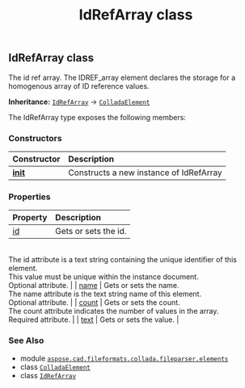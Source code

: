 ﻿---
title: IdRefArray class
second_title: Aspose.CAD for Python via .NET API References
description: 
type: docs
weight: 440
url: /python-net/aspose.cad.fileformats.collada.fileparser.elements/idrefarray/
is_root: false
---

## IdRefArray class

The id ref array.
The IDREF_array element declares the storage for a homogenous array of ID reference values.



**Inheritance:** [`IdRefArray`](/cad/python-net/aspose.cad.fileformats.collada.fileparser.elements/idrefarray) → 
[`ColladaElement`](/cad/python-net/aspose.cad.fileformats.collada.fileparser.elements/colladaelement)



The IdRefArray type exposes the following members:

### Constructors
| Constructor | Description |
| :- | :- |
| [__init__](/cad/python-net/aspose.cad.fileformats.collada.fileparser.elements/idrefarray/__init__/#) | Constructs a new instance of IdRefArray |


### Properties
| Property | Description |
| :- | :- |
| [id](/cad/python-net/aspose.cad.fileformats.collada.fileparser.elements/idrefarray/id) | Gets or sets the id.<br/>The id attribute is a text string containing the unique identifier of this element.<br/>This value must be unique within the instance document.<br/>Optional attribute. |
| [name](/cad/python-net/aspose.cad.fileformats.collada.fileparser.elements/idrefarray/name) | Gets or sets the name.<br/>The name attribute is the text string name of this element.<br/>Optional attribute. |
| [count](/cad/python-net/aspose.cad.fileformats.collada.fileparser.elements/idrefarray/count) | Gets or sets the count.<br/>The count attribute indicates the number of values in the array.<br/>Required attribute. |
| [text](/cad/python-net/aspose.cad.fileformats.collada.fileparser.elements/idrefarray/text) | Gets or sets the value. |



### See Also
* module [`aspose.cad.fileformats.collada.fileparser.elements`](..)
* class [`ColladaElement`](/cad/python-net/aspose.cad.fileformats.collada.fileparser.elements/colladaelement)
* class [`IdRefArray`](/cad/python-net/aspose.cad.fileformats.collada.fileparser.elements/idrefarray)
